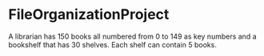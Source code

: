 # FileOrganizationProject
 A librarian has 150 books all numbered from 0 to 149 as key numbers and a bookshelf that has 30 shelves. Each shelf can contain 5 books. 
